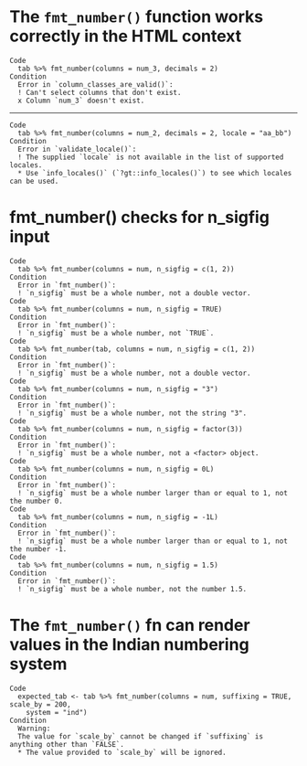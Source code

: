 # The `fmt_number()` function works correctly in the HTML context

    Code
      tab %>% fmt_number(columns = num_3, decimals = 2)
    Condition
      Error in `column_classes_are_valid()`:
      ! Can't select columns that don't exist.
      x Column `num_3` doesn't exist.

---

    Code
      tab %>% fmt_number(columns = num_2, decimals = 2, locale = "aa_bb")
    Condition
      Error in `validate_locale()`:
      ! The supplied `locale` is not available in the list of supported locales.
      * Use `info_locales()` (`?gt::info_locales()`) to see which locales can be used.

# fmt_number() checks for n_sigfig input

    Code
      tab %>% fmt_number(columns = num, n_sigfig = c(1, 2))
    Condition
      Error in `fmt_number()`:
      ! `n_sigfig` must be a whole number, not a double vector.
    Code
      tab %>% fmt_number(columns = num, n_sigfig = TRUE)
    Condition
      Error in `fmt_number()`:
      ! `n_sigfig` must be a whole number, not `TRUE`.
    Code
      tab %>% fmt_number(tab, columns = num, n_sigfig = c(1, 2))
    Condition
      Error in `fmt_number()`:
      ! `n_sigfig` must be a whole number, not a double vector.
    Code
      tab %>% fmt_number(columns = num, n_sigfig = "3")
    Condition
      Error in `fmt_number()`:
      ! `n_sigfig` must be a whole number, not the string "3".
    Code
      tab %>% fmt_number(columns = num, n_sigfig = factor(3))
    Condition
      Error in `fmt_number()`:
      ! `n_sigfig` must be a whole number, not a <factor> object.
    Code
      tab %>% fmt_number(columns = num, n_sigfig = 0L)
    Condition
      Error in `fmt_number()`:
      ! `n_sigfig` must be a whole number larger than or equal to 1, not the number 0.
    Code
      tab %>% fmt_number(columns = num, n_sigfig = -1L)
    Condition
      Error in `fmt_number()`:
      ! `n_sigfig` must be a whole number larger than or equal to 1, not the number -1.
    Code
      tab %>% fmt_number(columns = num, n_sigfig = 1.5)
    Condition
      Error in `fmt_number()`:
      ! `n_sigfig` must be a whole number, not the number 1.5.

# The `fmt_number()` fn can render values in the Indian numbering system

    Code
      expected_tab <- tab %>% fmt_number(columns = num, suffixing = TRUE, scale_by = 200,
        system = "ind")
    Condition
      Warning:
      The value for `scale_by` cannot be changed if `suffixing` is anything other than `FALSE`.
      * The value provided to `scale_by` will be ignored.

